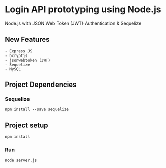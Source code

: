 # Login API prototyping using Node.js 

Node.js with JSON Web Token (JWT) Authentication & Sequelize

 ## New Features ##
    - Express JS
    - bcryptjs 
    - jsonwebtoken (JWT)
    - Sequelize 
    - MySQL

## Project Dependencies
  ### Sequelize
  ```
  npm install --save sequelize
  ```

## Project setup
```
npm install
```

### Run
```
node server.js
```
